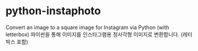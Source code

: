 # python-instaphoto
Convert an image to a square image for Instagram via Python (with letterbox)
파이썬을 통해 이미지를 인스타그램용 정사각형 이미지로 변환합니다. (레터박스 포함)
